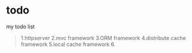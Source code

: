 # todo
my todo list

> 1.httpserver
> 2.mvc framework
> 3.ORM framework
> 4.distribute cache framework
> 5.local cache framework
> 6. 